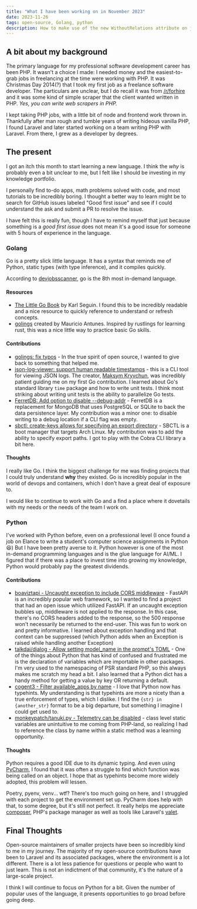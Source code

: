 ```yaml
---
title: "What I have been working on in November 2023"
date: 2023-11-26
tags: open-source, Golang, python
description: How to make use of the new WithoutRelations attribute on jobs and events.
---
```


## A bit about my background

The primary language for my professional software development career has been PHP. It wasn't a choice I made: I needed money and the easiest-to-grab jobs in freelancing at the time
were working with PHP. It was Christmas Day 2014(?) that I took my first job as a freelance software developer.
The particulars are unclear, but I do recall it was from [/r/forhire](https://www.reddit.com/r/forhire/) and it was some kind of simple scraper that the client wanted written in PHP. *Yes, you can write web scrapers in PHP.* 

I kept taking PHP jobs, with a little bit of node and frontend work thrown in. Thankfully after man rough and tumble years of writing hideous vanilla PHP, I found Laravel and later started working on a team writing PHP with Laravel. From there, I grew as a developer by degrees.

## The present
I got an itch this month to start learning a new language. I think the _why_ is probably even a bit unclear to me, but I felt like I should be investing in my knowledge portfolio.

I personally find to-do apps, math problems solved with code, and most tutorials to be incredibly boring.  I thought a better way to learn might be to search for GitHub issues labeled "Good first issue" and see if I could understand the ask and submit a PR to resolve the issue.

I have felt this is really fun, though I have to remind myself that just because something is a _good first issue_ does not mean it's a good issue for someone with 5 hours of experience in the language.


### Golang
Go is a pretty slick little language. It has a syntax that reminds me of Python, static types (with type inference), and it compiles quickly.

According to [devjobsscanner](https://www.devjobsscanner.com/blog/top-8-most-demanded-programming-languages/), go is the 8th most in-demand language.

#### Resources
* [The Little Go Book](https://www.openmymind.net/assets/go/go.pdf) by Karl Seguin. I found this to be incredibly readable and a nice resource to quickly reference to understand or refresh concepts.
* [golings](https://github.com/mauricioabreu/golings) created by Mauricio Antunes. Inspired by rustlings for learning rust, this was a nice little way to practice basic Go skills.

#### Contributions
* [golings: fix typos](https://github.com/mauricioabreu/golings/pull/15) - In the true spirit of open source, I wanted to give back to something that helped me.
* [json-log-viewer: support human readable timestamps](https://github.com/hedhyw/json-log-viewer/pull/38) - this is a CLI tool for viewing JSON logs. The creator, [Maksym Kryvchun](https://github.com/hedhyw), was incredibly patient guiding me on my first Go contribution. I learned about Go's standard library `time` package and how to write unit tests. I think most striking about writing unit tests is the ability to parallelize Go tests.
* [FerretDB: Add option to disable --debug-addr](https://github.com/FerretDB/FerretDB/pull/3698) - FerretDB is a replacement for MongoDB that uses PostgreSQL or SQLite to back the data persistence layer. My contribution was a minor one: to disable writing to a debug location if a CLI flag was empty.
* [sbctl: create-keys allows for specifying an export directory](https://github.com/Foxboron/sbctl/pull/259) - SBCTL is a boot manager that targets Arch Linux. My contribution was to add the ability to specify export paths. I got to play with the Cobra CLI library a bit here.

#### Thoughts
I really like Go. I think the biggest challenge for me was finding projects that I could truly understand **why** they existed. Go is incredibly popular in the world of devops and containers, which I don't have a great deal of exposure to.

I would like to continue to work with Go and a find a place where it dovetails with my needs or the needs of the team I work on.


### Python
I've worked with Python before, even on a professional level (I once found a job on Elance to write a student's computer science assignments in Python 😆)
But I have been pretty averse to it. Python however is one of the most in-demand programming languages and is the glue language for AI/ML. I figured that if there
was a place to invest time into growing my knowledge, Python would probably pay the greatest dividends.

#### Contributions
* [boaviztapi - Uncaught exception to include CORS middleware](https://github.com/Boavizta/boaviztapi/pull/243) - FastAPI is an incredibly popular web framework, so I wanted to find a project that had an open issue which utilized FastAPI. If an uncaught exception bubbles up, middleware is not applied to the response. In this case, there's no CORS headers added to the response, so the 500 response won't necessarily be returned to the end-user. This was fun to work on and pretty informative. I learned about exception handling and that context can be suppressed (which Python adds when an Exception is raised while handling another Exception)
* [talkdai/dialog - Allow setting model_name in the prompt's TOML](https://github.com/talkdai/dialog/pull/51/files) - One of the things about Python that has kind of confused and frustrated me is the declaration of variables which are importable in other packages. I'm very used to the namespacing of PSR standard PHP, so this always makes me scratch my head a bit. I also learned that a Python dict has a handy method for getting a value by key OR returning a default.
* [cogent3 - Filter available_apps by name](https://github.com/cogent3/cogent3/pull/1637/files) - I love that Python now has typehints. My understanding is that typehints are more a nicety than a true enforcement of types, which I dislike. I find the `{str} in {another_str}` format to be a big departure, but something I imagine I could get used to.
* [monkeypatch/tanuki.py - Telemetry can be disabled](https://github.com/monkeypatch/tanuki.py/pull/90) - class level static variables are unintuitive to me coming from PHP-land, so realizing I had to reference the class by name within a static method was a learning opportunity.

#### Thoughts
Python requires a good IDE due to its dynamic typing. And even using [PyCharm](https://www.jetbrains.com/pycharm/), I found that it was often a struggle to find which function was being called on an object. I hope that as typehints become more widely adopted, this problem will lessen.

Poetry, pyenv, venv... wtf? There's too much going on here, and I struggled with each project to get the environment set up. PyCharm does help with that, to some degree, but it's still not perfect. It really helps me appreciate [composer](https://getcomposer.org/), PHP's package manager as well as tools like Laravel's [valet](https://laravel.com/docs/10.x/valet).


## Final Thoughts
Open-source maintainers of smaller projects have been so incredibly kind to me in my journey.
The majority of my open-source contributions have been to Laravel and its associated packages, where the environment is a lot different.
There is a lot less patience for questions or people who want to just learn. This is not an indictment of that community, it's the nature of a large-scale project.

I think I will continue to focus on Python for a bit. Given the number of popular uses of the language, it presents opportunities to go broad before going deep.
